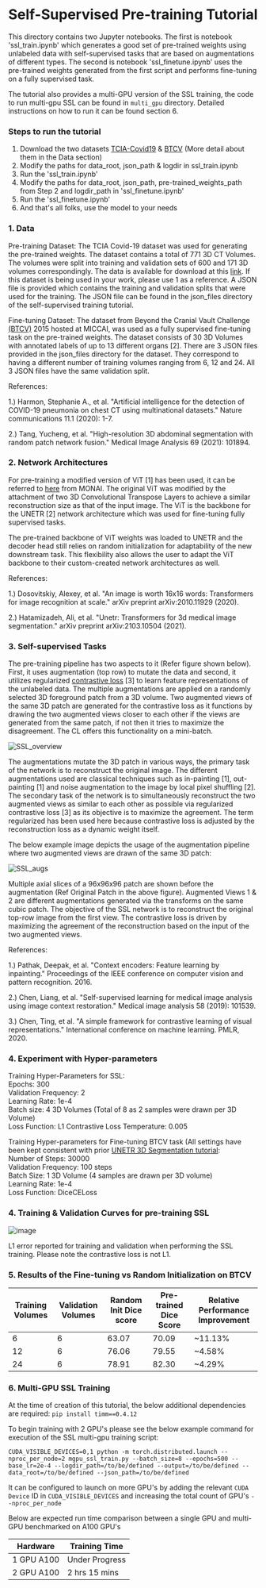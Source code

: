 # Self-Supervised Pre-training Tutorial

This directory contains two Jupyter notebooks. The first is notebook 'ssl_train.ipynb' which generates
a good set of pre-trained weights using unlabeled data with self-supervised tasks that
are based on augmentations of different types. The second is notebook 'ssl_finetune.ipynb' uses
the pre-trained weights generated from the first script and performs fine-tuning on a fully supervised
task.

The tutorial also provides a multi-GPU version of the SSL training, the code to run multi-gpu SSL can 
be found in `multi_gpu` directory. Detailed instructions on how to run it can be found section 6.


### Steps to run the tutorial
1. Download the two datasets [TCIA-Covid19](https://wiki.cancerimagingarchive.net/display/Public/CT+Images+in+COVID-19)
& [BTCV](https://www.synapse.org/#!Synapse:syn3193805/wiki/217789) (More detail about them in the Data section)
2. Modify the paths for data_root, json_path & logdir in ssl_train.ipynb
3. Run the 'ssl_train.ipynb'
4. Modify the paths for data_root, json_path, pre-trained_weights_path from Step 2 and
logdir_path in 'ssl_finetune.ipynb'
5. Run the 'ssl_finetune.ipynb'
6. And that's all folks, use the model to your needs

### 1. Data
Pre-training Dataset: The TCIA Covid-19 dataset was used for generating the
pre-trained weights. The dataset contains a total of 771 3D CT Volumes. The volumes were split into training and validation sets
of 600 and 171 3D volumes correspondingly. The data is available for download at this
[link](https://wiki.cancerimagingarchive.net/display/Public/CT+Images+in+COVID-19).
If this dataset is being used in your work,  please use 1 as a reference. A JSON file is provided
which contains the training and validation splits that were used for the training. The JSON file can be found in the
json_files directory of the self-supervised training tutorial.

Fine-tuning Dataset: The dataset from Beyond the Cranial Vault Challenge
[(BTCV)](https://www.synapse.org/#!Synapse:syn3193805/wiki/217789)
2015 hosted at MICCAI, was used as a fully supervised fine-tuning task on the pre-trained weights. The dataset
consists of 30 3D Volumes with annotated labels of up to 13 different organs [2]. There are 3 JSON files provided in the
json_files directory for the dataset. They correspond to having a different number of training volumes ranging from
6, 12 and 24. All 3 JSON files have the same validation split.

References:

1.) Harmon, Stephanie A., et al. "Artificial intelligence for the detection of COVID-19 pneumonia on
chest CT using multinational datasets." Nature communications 11.1 (2020): 1-7.

2.) Tang, Yucheng, et al. "High-resolution 3D abdominal segmentation with random patch network fusion."
Medical Image Analysis 69 (2021): 101894.

### 2. Network Architectures

For pre-training a modified version of ViT [1] has been used, it can be referred to
[here](https://docs.monai.io/en/latest/networks.html#vitautoenc)
from MONAI. The original ViT was modified by the attachment of two 3D Convolutional Transpose Layers to achieve a similar
reconstruction size as that of the input image. The ViT is the backbone for the UNETR [2] network architecture which
was used for fine-tuning fully supervised tasks.

The pre-trained backbone of ViT weights was loaded to UNETR and the decoder head still relies on random initialization
for adaptability of the new downstream task. This flexibility also allows the user to adapt the ViT backbone to their custom-created network architectures as well.

References:

1.) Dosovitskiy, Alexey, et al. "An image is worth 16x16 words: Transformers for image recognition at scale."
arXiv preprint arXiv:2010.11929 (2020).

2.) Hatamizadeh, Ali, et al. "Unetr: Transformers for 3d medical image segmentation."
arXiv preprint arXiv:2103.10504 (2021).

### 3. Self-supervised Tasks

The pre-training pipeline has two aspects to it (Refer figure shown below). First, it uses augmentation (top row) to
mutate the data and second, it utilizes regularized
[contrastive loss](https://docs.monai.io/en/latest/losses.html#contrastiveloss) [3] to learn feature representations
of the unlabeled data. The multiple augmentations are applied on a randomly selected 3D foreground patch from a 3D
volume. Two augmented views of the same 3D patch are generated for the contrastive loss as it functions by drawing
the two augmented views closer to each other if the views are generated from the same patch, if not then it tries to
maximize the disagreement. The CL offers this functionality on a mini-batch.

![SSL_overview](../figures/SSL_Overview_Figure.png)

The augmentations mutate the 3D patch in various ways, the primary task of the network is to reconstruct
the original image. The different augmentations used are classical techniques such as in-painting [1], out-painting [1]
and noise augmentation to the image by local pixel shuffling [2]. The secondary task of the network is to simultaneously
reconstruct the two augmented views as similar to each other as possible via regularized contrastive loss [3] as its
objective is to maximize the agreement. The term regularized has been used here because contrastive loss is adjusted
by the reconstruction loss as a dynamic weight itself.

The below example image depicts the usage of the augmentation pipeline where two augmented views are drawn of the same
3D patch:

![SSL_augs](../figures/SSL_Different_Augviews.png)

Multiple axial slices of a 96x96x96 patch are shown before the augmentation (Ref Original Patch in the above figure).
Augmented Views 1 & 2 are different augmentations generated via the transforms on the same cubic patch. The objective
of the SSL network is to reconstruct the original top-row image from the first view. The contrastive loss
is driven by maximizing the agreement of the reconstruction based on the input of the two augmented views.

References:

1.) Pathak, Deepak, et al. "Context encoders: Feature learning by inpainting." Proceedings of the IEEE conference on
   computer vision and pattern recognition. 2016.

2.) Chen, Liang, et al. "Self-supervised learning for medical image analysis using image context restoration." Medical
image analysis 58 (2019): 101539.

3.) Chen, Ting, et al. "A simple framework for contrastive learning of visual representations." International conference
on machine learning. PMLR, 2020.

### 4. Experiment with Hyper-parameters

Training Hyper-Parameters for SSL: \
Epochs: 300 \
Validation Frequency: 2 \
Learning Rate: 1e-4 \
Batch size: 4 3D Volumes (Total of 8 as 2 samples were drawn per 3D Volume) \
Loss Function: L1
Contrastive Loss Temperature: 0.005

Training Hyper-parameters for Fine-tuning BTCV task (All settings have been kept consistent with prior
[UNETR 3D Segmentation tutorial](../3d_segmentation/unetr_btcv_segmentation_3d.ipynb): \
Number of Steps: 30000 \
Validation Frequency: 100 steps \
Batch Size: 1 3D Volume (4 samples are drawn per 3D volume) \
Learning Rate: 1e-4 \
Loss Function: DiceCELoss

### 4. Training & Validation Curves for pre-training SSL

![image](../figures/ssl_pretrain_losses.png)

L1 error reported for training and validation when performing the SSL training. Please note the contrastive loss is not
L1.

### 5. Results of the Fine-tuning vs Random Initialization on BTCV

| Training Volumes      | Validation Volumes | Random Init Dice score | Pre-trained Dice Score | Relative Performance Improvement |
| ----------------      | ----------------   | ----------------       | ----------------      | ----------------        |
| 6      | 6 | 63.07 | 70.09 | ~11.13% |
| 12      | 6 | 76.06 | 79.55 | ~4.58% |
| 24      | 6 | 78.91 | 82.30 | ~4.29% |

### 6. Multi-GPU SSL Training

At the time of creation of this tutorial, the below additional dependencies are required:
`pip install timm==0.4.12`

To begin training with 2 GPU's please see the below example command for execution of the SSL multi-gpu training
script:

`CUDA_VISIBLE_DEVICES=0,1 python -m torch.distributed.launch --nproc_per_node=2 mgpu_ssl_train.py --batch_size=8 --epochs=500 --base_lr=2e-4 --logdir_path=/to/be/defined --output=/to/be/defined --data_root=/to/be/defined --json_path=/to/be/defined`

It can be configured to launch on more GPU's by adding the relevant `CUDA Device` ID in `CUDA_VISIBLE_DEVICES`
and increasing the total count of GPU's `--nproc_per_node`

Below are expected run time comparison between a single GPU and multi-GPU benchmarked on A100 GPU's


| Hardware   | Training Time  |
|------------|----------------|
| 1 GPU A100 | Under Progress |
| 2 GPU A100 | 2 hrs 15 mins  |
